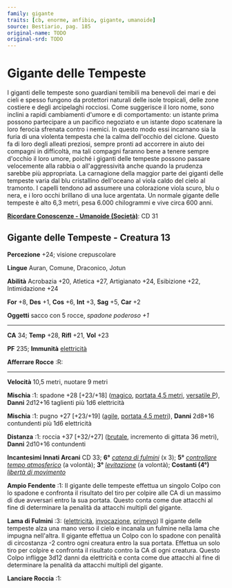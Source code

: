 ```yaml
---
family: gigante
traits: [cb, enorme, anfibio, gigante, umanoide]
source: Bestiario, pag. 185
original-name: TODO
original-srd: TODO
---
```


# Gigante delle Tempeste

I giganti delle tempeste sono guardiani temibili ma benevoli dei mari e dei
cieli e spesso fungono da protettori naturali delle isole tropicali, delle zone
costiere e degli arcipelaghi rocciosi. Come suggerisce il loro nome, sono
inclini a rapidi cambiamenti d'umore e di comportamento: un istante prima
possono partecipare a un pacifico negoziato e un istante dopo scatenare la loro
ferocia sfrenata contro i nemici. In questo modo essi incarnano sia la furia di
una violenta tempesta che la calma dell'occhio del ciclone. Questo fa di loro
degli alleati preziosi, sempre pronti ad accorrere in aiuto dei compagni in
difficoltà, ma tali compagni faranno bene a tenere sempre d'occhio il loro
umore, poiché i giganti delle tempeste possono passare velocemente alla rabbia o
all'aggressività anche quando la prudenza sarebbe più appropriata. La carnagione
della maggior parte dei giganti delle tempeste varia dal blu cristallino
dell'oceano al viola caldo del cielo al tramonto. I capelli tendono ad assumere
una colorazione viola scuro, blu o nera, e i loro occhi brillano di una luce
argentata. Un normale gigante delle tempeste è alto 6,3 metri, pesa 6.000
chilogrammi e vive circa 600 anni.

**[Ricordare Conoscenze - Umanoide (Società)](/azioni/abilita/ricordare-conoscenze)**:
CD 31

## Gigante delle Tempeste - Creatura 13

**Percezione** +24; visione crepuscolare

**Lingue** Auran, Comune, Draconico, Jotun

**Abilità** Acrobazia +20, Atletica +27, Artigianato +24, Esibizione +22,
Intimidazione +24

**For** +8, **Des** +1, **Cos** +6, **Int** +3, **Sag** +5, **Car** +2

**Oggetti** sacco con 5 rocce, _spadone poderoso +1_

---

**CA** 34; **Temp** +28, **Rifl** +21, **Vol** +23

**PF** 235; **Immunità** [elettricità](/tratti/elettricita)

**Afferrare Rocce** :R:

---

**Velocità** 10,5 metri, nuotare 9 metri

**Mischia** :1: spadone +28 \[+23/+18] ([magico](/tratti/magico),
[portata 4,5 metri](/tratti/portata), [versatile P](/tratti/versatile)),
**Danni** 2d12+16 taglienti più 1d6 elettricità

**Mischia** :1: pugno +27 \[+23/+19] ([agile](/tratti/agile),
[portata 4,5 metri](/tratti/portata)), **Danni** 2d8+16 contundenti più 1d6
elettricità

**Distanza** :1: roccia +37 \[+32/+27] ([brutale](/tratti/brutale), incremento
di gittata 36 metri), **Danni** 2d10+16 contundenti

**Incantesimi Innati Arcani** CD 33; **6°**
_[catena di fulmini](/incantesimi/catena-di-fulmini)_ (x 3); **5°**
_[controllare tempo atmosferico](/incantesimi/rituali)_ (a volontà); **3°**
_[levitazione](/incantesimi/levitazione)_ (a volontà); **Costanti (4°)**
_[libertà di movimento](/incantesimi/liberta-di-movimento)_

**Ampio Fendente** :1: Il gigante delle tempeste effettua un singolo Colpo con
lo spadone e confronta il risultato del tiro per colpire alle CA di un massimo
di due avversari entro la sua portata. Questo conta come due attacchi al fine di
determinare la penalità da attacchi multipli del gigante.

**Lama di Fulmini** :3: ([elettricità](/tratti/elettricita),
[invocazione](/tratti/invocazione), [primevo](/tratti/primevo)) Il gigante delle
tempeste alza una mano verso il cielo e incanala un fulmine nella lama che
impugna nell'altra. Il gigante effettua un Colpo con lo spadone con penalità di
circostanza -2 contro ogni creatura entro la sua portata. Effettua un solo tiro
per colpire e confronta il risultato contro la CA di ogni creatura. Questo Colpo
infligge 3d12 danni da elettricità e conta come due attacchi al fine di
determinare la penalità da attacchi multipli del gigante.

**Lanciare Roccia** :1:
